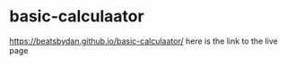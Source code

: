 # basic-calculaator
https://beatsbydan.github.io/basic-calculaator/ here is the link to the live page

